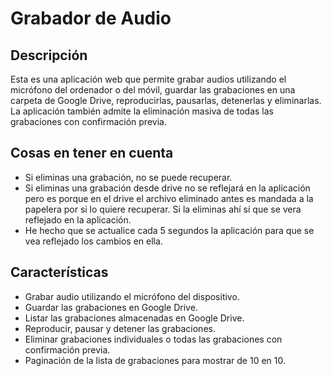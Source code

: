 # Grabador de Audio

## Descripción

Esta es una aplicación web que permite grabar audios utilizando el micrófono del ordenador o del móvil, guardar las grabaciones en una carpeta de Google Drive, reproducirlas, pausarlas, detenerlas y eliminarlas. La aplicación también admite la eliminación masiva de todas las grabaciones con confirmación previa.

## Cosas en tener en cuenta

- Si eliminas una grabación, no se puede recuperar.
- Si eliminas una grabación desde drive no se reflejará en la aplicación pero es porque en el drive el archivo eliminado antes es mandada a la papelera por si lo quiere recuperar. Si la eliminas ahí sí que se vera reflejado en la aplicación.
- He hecho que se actualice cada 5 segundos la aplicación para que se vea reflejado los cambios en ella.

## Características

- Grabar audio utilizando el micrófono del dispositivo.
- Guardar las grabaciones en Google Drive.
- Listar las grabaciones almacenadas en Google Drive.
- Reproducir, pausar y detener las grabaciones.
- Eliminar grabaciones individuales o todas las grabaciones con confirmación previa.
- Paginación de la lista de grabaciones para mostrar de 10 en 10.
